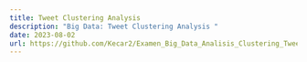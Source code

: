```yaml
---
title: Tweet Clustering Analysis 
description: "Big Data: Tweet Clustering Analysis "
date: 2023-08-02
url: https://github.com/Kecar2/Examen_Big_Data_Analisis_Clustering_Tweets
---
```

